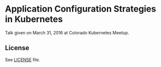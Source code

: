# Application Configuration Strategies in Kubernetes

Talk given on March 31, 2016 at Colorado Kubernetes Meetup.

## License

See [LICENSE](/LICENSE) file.
